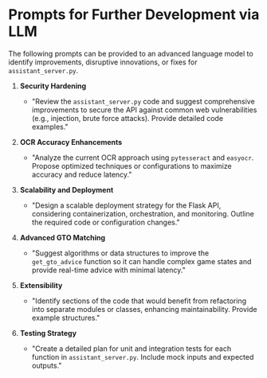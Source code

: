 # Prompts for Further Development via LLM

The following prompts can be provided to an advanced language model to identify improvements, disruptive innovations, or fixes for `assistant_server.py`.

1. **Security Hardening**
   - "Review the `assistant_server.py` code and suggest comprehensive improvements to secure the API against common web vulnerabilities (e.g., injection, brute force attacks). Provide detailed code examples."

2. **OCR Accuracy Enhancements**
   - "Analyze the current OCR approach using `pytesseract` and `easyocr`. Propose optimized techniques or configurations to maximize accuracy and reduce latency."

3. **Scalability and Deployment**
   - "Design a scalable deployment strategy for the Flask API, considering containerization, orchestration, and monitoring. Outline the required code or configuration changes."

4. **Advanced GTO Matching**
   - "Suggest algorithms or data structures to improve the `get_gto_advice` function so it can handle complex game states and provide real-time advice with minimal latency."

5. **Extensibility**
   - "Identify sections of the code that would benefit from refactoring into separate modules or classes, enhancing maintainability. Provide example structures."

6. **Testing Strategy**
   - "Create a detailed plan for unit and integration tests for each function in `assistant_server.py`. Include mock inputs and expected outputs."

